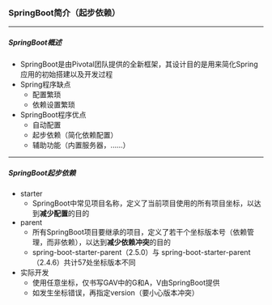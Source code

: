 ### SpringBoot简介（起步依赖）

-----------------

##### SpringBoot概述

- SpringBoot是由Pivotal团队提供的全新框架，其设计目的是用来简化Spring应用的初始搭建以及开发过程
- Spring程序缺点
  - 配置繁琐
  - 依赖设置繁琐
- SpringBoot程序优点
  - 自动配置
  - 起步依赖（简化依赖配置）
  - 辅助功能（内置服务器，......）

---------------------

##### SpringBoot起步依赖

- starter
  - SpringBoot中常见项目名称，定义了当前项目使用的所有项目坐标，以达到**减少配置**的目的
- parent
  - 所有SpringBoot项目要继承的项目，定义了若干个坐标版本号（依赖管理，而非依赖），以达到**减少依赖冲突**的目的
  - spring-boot-starter-parent（2.5.0）与 spring-boot-starter-parent（2.4.6）共计57处坐标版本不同
- 实际开发
  - 使用任意坐标，仅书写GAV中的G和A，V由SpringBoot提供
  - 如发生坐标错误，再指定version（要小心版本冲突）